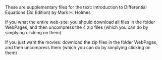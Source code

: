 These are supplementary files for the text: Introduction to Differential Equations (3d Edition) by Mark H. Holmes

If you wnat the entire web-site: you should download all files in the folder WebPages, and then uncompress the 4 zip files (which you can do by simplying clicking on them)

If you just want the movies: download the zip files in the folder WebPages, and then uncompress them (which you can do by simplying clicking on them)


